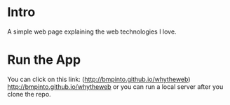 # Intro
  
A simple web page explaining the web technologies I love.

# Run the App

You can click on this link: (http://bmpinto.github.io/whytheweb) http://bmpinto.github.io/whytheweb
or you can run a local server after you clone the repo.
